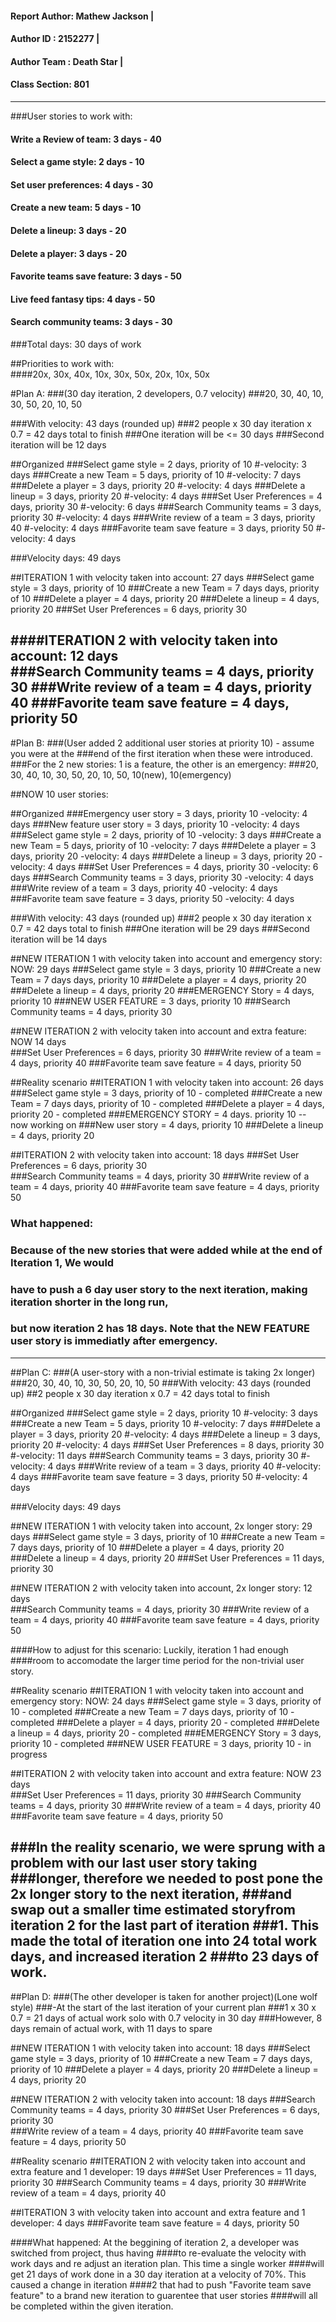 #### Report Author: Mathew Jackson							 |
#### Author ID    : 2152277								 | 		
#### Author Team  : Death Star								 |
#### Class Section: 801	
______________________________________________________________________
###User stories to work with:
#### Write a Review of team: 3 days - 40
#### Select a game style: 2 days - 10
#### Set user preferences: 4 days - 30
#### Create a new team: 5 days - 10
#### Delete a lineup: 3 days - 20
#### Delete a player: 3 days - 20
#### Favorite teams save feature: 3 days - 50
#### Live feed fantasy tips: 4 days - 50
#### Search community teams: 3 days  - 30

###Total days: 30 days of work

##Priorities to work with:	
####20x, 30x, 40x, 10x, 30x, 50x, 20x, 10x, 50x

#Plan A:
###(30 day iteration, 2 developers, 0.7 velocity)
###20, 30, 40, 10, 30, 50, 20, 10, 50

###With velocity: 43 days (rounded up)
###2 people x 30 day iteration x 0.7 = 42 days total to finish
###One iteration will be <= 30 days
###Second iteration will be 12 days

##Organized
###Select game style = 2 days, priority of 10
	#-velocity: 3 days
###Create a new Team = 5 days, priority of 10
	#-velocity: 7 days
###Delete a player = 3 days, priority 20
	#-velocity: 4 days
###Delete a lineup = 3 days, priority 20
	#-velocity: 4 days
###Set User Preferences = 4 days, priority 30
	#-velocity: 6 days
###Search Community teams = 3 days, priority 30
	#-velocity: 4 days
###Write review of a team = 3 days, priority 40
	#-velocity: 4 days
###Favorite team save feature = 3 days, priority 50
	#-velocity: 4 days

###Velocity days: 49 days

##ITERATION 1 with velocity taken into account: 27 days
###Select game style = 3 days, priority of 10
###Create a new Team = 7 days days, priority of 10
###Delete a player = 4 days, priority 20
###Delete a lineup = 4 days, priority 20
###Set User Preferences = 6 days, priority 30

####ITERATION 2 with velocity taken into account: 12 days	
###Search Community teams = 4 days, priority 30
###Write review of a team = 4 days, priority 40
###Favorite team save feature = 4 days, priority 50
-----------------------------------------------------------------------
#Plan B:
###(User added 2 additional user stories at priority 10) - assume you were at the 
###end of the first iteration when these were introduced.
###For the 2 new stories: 1 is a feature, the other is an emergency:
###20, 30, 40, 10, 30, 50, 20, 10, 50, 10(new), 10(emergency)

##NOW 10 user stories:

##Organized
###Emergency user story = 3 days, priority 10
	-velocity: 4 days
###New feature user story = 3 days, priority 10
	-velocity: 4 days
###Select game style = 2 days, priority of 10
	-velocity: 3 days
###Create a new Team = 5 days, priority of 10
	-velocity: 7 days
###Delete a player = 3 days, priority 20
	-velocity: 4 days
###Delete a lineup = 3 days, priority 20
	-velocity: 4 days
###Set User Preferences = 4 days, priority 30
	-velocity: 6 days
###Search Community teams = 3 days, priority 30
	-velocity: 4 days
###Write review of a team = 3 days, priority 40
	-velocity: 4 days
###Favorite team save feature = 3 days, priority 50
	-velocity: 4 days


###With velocity: 43 days (rounded up)
###2 people x 30 day iteration x 0.7 = 42 days total to finish
###One iteration will be 29 days
###Second iteration will be 14 days

##NEW ITERATION 1 with velocity taken into account and emergency story: NOW: 29 days
###Select game style = 3 days, priority 10
###Create a new Team = 7 days days, priority 10
###Delete a player = 4 days, priority 20
###Delete a lineup = 4 days, priority 20
###EMERGENCY Story = 4 days, priority 10 
###NEW USER FEATURE = 3 days, priority 10
###Search Community teams = 4 days, priority 30

##NEW ITERATION 2 with velocity taken into account and extra feature: NOW 14 days	
###Set User Preferences = 6 days, priority 30
###Write review of a team = 4 days, priority 40
###Favorite team save feature = 4 days, priority 50

##Reality scenario
##ITERATION 1 with velocity taken into account: 26 days
###Select game style = 3 days, priority of 10 - completed
###Create a new Team = 7 days days, priority of 10 - completed
###Delete a player = 4 days, priority 20 - completed
###EMERGENCY STORY = 4 days. priority 10 -- now working on
###New user story = 4 days, priority 10
###Delete a lineup = 4 days, priority 20

##ITERATION 2 with velocity taken into account: 18 days
###Set User Preferences = 6 days, priority 30	
###Search Community teams = 4 days, priority 30
###Write review of a team = 4 days, priority 40
###Favorite team save feature = 4 days, priority 50

### What happened: 
### Because of the new stories that were added while at the end of Iteration 1, We would
### have to push a 6 day user story to the next iteration, making iteration shorter in the long run,
### but now iteration 2 has 18 days. Note that the NEW FEATURE user story is immediatly after emergency.
-----------------------------------------------------------------------
##Plan C:
###(A user-story with a non-trivial estimate is taking 2x longer)
###20, 30, 40, 10, 30, 50, 20, 10, 50
###With velocity: 43 days (rounded up)
##2 people x 30 day iteration x 0.7 = 42 days total to finish

##Organized
###Select game style = 2 days, priority 10
	#-velocity: 3 days
###Create a new Team = 5 days, priority 10
	#-velocity: 7 days
###Delete a player = 3 days, priority 20
	#-velocity: 4 days
###Delete a lineup = 3 days, priority 20
	#-velocity: 4 days
###Set User Preferences = 8 days, priority 30
	#-velocity: 11 days
###Search Community teams = 3 days, priority 30
	#-velocity: 4 days
###Write review of a team = 3 days, priority 40
	#-velocity: 4 days
###Favorite team save feature = 3 days, priority 50
	#-velocity: 4 days

###Velocity days: 49 days

##NEW ITERATION 1 with velocity taken into account, 2x longer story: 29 days
###Select game style = 3 days, priority of 10
###Create a new Team = 7 days days, priority of 10
###Delete a player = 4 days, priority 20
###Delete a lineup = 4 days, priority 20
###Set User Preferences = 11 days, priority 30

##NEW ITERATION 2 with velocity taken into account, 2x longer story: 12 days	
###Search Community teams = 4 days, priority 30
###Write review of a team = 4 days, priority 40
###Favorite team save feature = 4 days, priority 50

####How to adjust for this scenario: Luckily, iteration 1 had enough
####room to accomodate the larger time period for the non-trivial user story.

##Reality scenario
##ITERATION 1 with velocity taken into account and emergency story: NOW: 24 days
###Select game style = 3 days, priority of 10 - completed
###Create a new Team = 7 days days, priority of 10 - completed
###Delete a player = 4 days, priority 20 - completed
###Delete a lineup = 4 days, priority 20 - completed
###EMERGENCY Story = 3 days, priority 10 - completed
###NEW USER FEATURE = 3 days, priority 10 - in progress

##ITERATION 2 with velocity taken into account and extra feature: NOW 23 days	
###Set User Preferences = 11 days, priority 30
###Search Community teams = 4 days, priority 30
###Write review of a team = 4 days, priority 40
###Favorite team save feature = 4 days, priority 50

###In the reality scenario, we were sprung with a problem with our last user story taking
###longer, therefore we needed to post pone the 2x longer story to the next iteration,
###and swap out a smaller time estimated storyfrom iteration 2 for the last part of iteration 
###1. This made the total of iteration one into 24 total work days, and increased iteration 2
###to 23 days of work.
------------------------------------------------------------------------------
##Plan D: 
###(The other developer is taken for another project)(Lone wolf style)
###-At the start of the last iteration of your current plan
###1 x 30 x 0.7 = 21 days of actual work solo with 0.7 velocity in 30 day
###However, 8 days remain of actual work, with 11 days to spare

##NEW ITERATION 1 with velocity taken into account: 18 days
###Select game style = 3 days, priority of 10
###Create a new Team = 7 days days, priority of 10
###Delete a player = 4 days, priority 20
###Delete a lineup = 4 days, priority 20


##NEW ITERATION 2 with velocity taken into account: 18 days
###Search Community teams = 4 days, priority 30
###Set User Preferences = 6 days, priority 30	
###Write review of a team = 4 days, priority 40
###Favorite team save feature = 4 days, priority 50

##Reality scenario
##ITERATION 2 with velocity taken into account and extra feature and 1 developer: 19 days
###Set User Preferences = 11 days, priority 30
###Search Community teams = 4 days, priority 30
###Write review of a team = 4 days, priority 40

##ITERATION 3 with velocity taken into account and extra feature and 1 developer: 4 days
###Favorite team save feature = 4 days, priority 50

####What happened: At the beggining of iteration 2, a developer was switched from project, thus having
####to re-evaluate the velocity with work days and re adjust an iteration plan. This time a single worker
####will get 21 days of work done in a 30 day iteration at a velocity of 70%. This caused a change in iteration
####2 that had to push "Favorite team save feature" to a brand new iteration to guarentee that user stories
####will all be completed within the given iteration.
